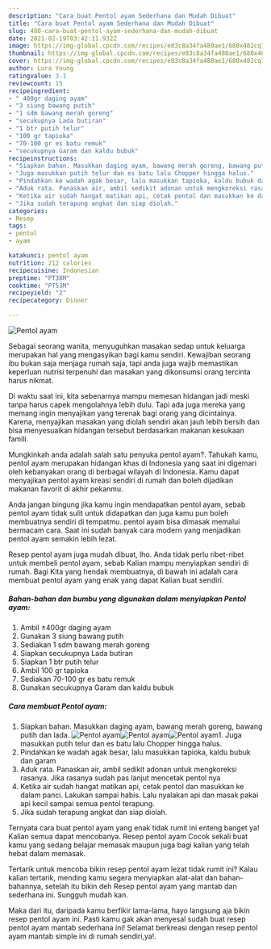 ```yaml
---
description: "Cara buat Pentol ayam Sederhana dan Mudah Dibuat"
title: "Cara buat Pentol ayam Sederhana dan Mudah Dibuat"
slug: 480-cara-buat-pentol-ayam-sederhana-dan-mudah-dibuat
date: 2021-02-19T03:42:11.932Z
image: https://img-global.cpcdn.com/recipes/e83c8a34fa480ae1/680x482cq70/pentol-ayam-foto-resep-utama.jpg
thumbnail: https://img-global.cpcdn.com/recipes/e83c8a34fa480ae1/680x482cq70/pentol-ayam-foto-resep-utama.jpg
cover: https://img-global.cpcdn.com/recipes/e83c8a34fa480ae1/680x482cq70/pentol-ayam-foto-resep-utama.jpg
author: Lura Young
ratingvalue: 3.1
reviewcount: 15
recipeingredient:
- " 400gr daging ayam"
- "3 siung bawang putih"
- "1 sdm bawang merah goreng"
- "secukupnya Lada butiran"
- "1 btr putih telur"
- "100 gr tapioka"
- "70-100 gr es batu remuk"
- "secukupnya Garam dan kaldu bubuk"
recipeinstructions:
- "Siapkan bahan. Masukkan daging ayam, bawang merah goreng, bawang putih dan lada."
- "Juga masukkan putih telur dan es batu lalu Chopper hingga halus."
- "Pindahkan ke wadah agak besar, lalu masukkan tapioka, kaldu bubuk dan garam"
- "Aduk rata. Panaskan air, ambil sedikit adonan untuk mengkoreksi rasanya. Jika rasanya sudah pas lanjut mencetak pentol nya"
- "Ketika air sudah hangat matikan api, cetak pentol dan masukkan ke dalam panci. Lakukan sampai habis. Lalu nyalakan api dan masak pakai api kecil sampai semua pentol terapung."
- "Jika sudah terapung angkat dan siap diolah."
categories:
- Resep
tags:
- pentol
- ayam

katakunci: pentol ayam 
nutrition: 212 calories
recipecuisine: Indonesian
preptime: "PT38M"
cooktime: "PT53M"
recipeyield: "2"
recipecategory: Dinner

---
```



![Pentol ayam](https://img-global.cpcdn.com/recipes/e83c8a34fa480ae1/680x482cq70/pentol-ayam-foto-resep-utama.jpg)

Sebagai seorang wanita, menyuguhkan masakan sedap untuk keluarga merupakan hal yang mengasyikan bagi kamu sendiri. Kewajiban seorang ibu bukan saja menjaga rumah saja, tapi anda juga wajib memastikan keperluan nutrisi terpenuhi dan masakan yang dikonsumsi orang tercinta harus nikmat.

Di waktu  saat ini, kita sebenarnya mampu memesan hidangan jadi meski tanpa harus capek mengolahnya lebih dulu. Tapi ada juga mereka yang memang ingin menyajikan yang terenak bagi orang yang dicintainya. Karena, menyajikan masakan yang diolah sendiri akan jauh lebih bersih dan bisa menyesuaikan hidangan tersebut berdasarkan makanan kesukaan famili. 



Mungkinkah anda adalah salah satu penyuka pentol ayam?. Tahukah kamu, pentol ayam merupakan hidangan khas di Indonesia yang saat ini digemari oleh kebanyakan orang di berbagai wilayah di Indonesia. Kamu dapat menyajikan pentol ayam kreasi sendiri di rumah dan boleh dijadikan makanan favorit di akhir pekanmu.

Anda jangan bingung jika kamu ingin mendapatkan pentol ayam, sebab pentol ayam tidak sulit untuk didapatkan dan juga kamu pun boleh membuatnya sendiri di tempatmu. pentol ayam bisa dimasak memalui bermacam cara. Saat ini sudah banyak cara modern yang menjadikan pentol ayam semakin lebih lezat.

Resep pentol ayam juga mudah dibuat, lho. Anda tidak perlu ribet-ribet untuk membeli pentol ayam, sebab Kalian mampu menyiapkan sendiri di rumah. Bagi Kita yang hendak membuatnya, di bawah ini adalah cara membuat pentol ayam yang enak yang dapat Kalian buat sendiri.

<!--inarticleads1-->

##### Bahan-bahan dan bumbu yang digunakan dalam menyiapkan Pentol ayam:

1. Ambil  ±400gr daging ayam
1. Gunakan 3 siung bawang putih
1. Sediakan 1 sdm bawang merah goreng
1. Siapkan secukupnya Lada butiran
1. Siapkan 1 btr putih telur
1. Ambil 100 gr tapioka
1. Sediakan 70-100 gr es batu remuk
1. Gunakan secukupnya Garam dan kaldu bubuk




<!--inarticleads2-->

##### Cara membuat Pentol ayam:

1. Siapkan bahan. Masukkan daging ayam, bawang merah goreng, bawang putih dan lada.
<img src="https://img-global.cpcdn.com/steps/8045a0f4a3c8becd/160x128cq70/pentol-ayam-langkah-memasak-1-foto.jpg" alt="Pentol ayam"><img src="https://img-global.cpcdn.com/steps/7ffee48da0ae2f7e/160x128cq70/pentol-ayam-langkah-memasak-1-foto.jpg" alt="Pentol ayam"><img src="https://img-global.cpcdn.com/steps/617fe1d13c58d057/160x128cq70/pentol-ayam-langkah-memasak-1-foto.jpg" alt="Pentol ayam">1. Juga masukkan putih telur dan es batu lalu Chopper hingga halus.
1. Pindahkan ke wadah agak besar, lalu masukkan tapioka, kaldu bubuk dan garam
1. Aduk rata. Panaskan air, ambil sedikit adonan untuk mengkoreksi rasanya. Jika rasanya sudah pas lanjut mencetak pentol nya
1. Ketika air sudah hangat matikan api, cetak pentol dan masukkan ke dalam panci. Lakukan sampai habis. Lalu nyalakan api dan masak pakai api kecil sampai semua pentol terapung.
1. Jika sudah terapung angkat dan siap diolah.




Ternyata cara buat pentol ayam yang enak tidak rumit ini enteng banget ya! Kalian semua dapat mencobanya. Resep pentol ayam Cocok sekali buat kamu yang sedang belajar memasak maupun juga bagi kalian yang telah hebat dalam memasak.

Tertarik untuk mencoba bikin resep pentol ayam lezat tidak rumit ini? Kalau kalian tertarik, mending kamu segera menyiapkan alat-alat dan bahan-bahannya, setelah itu bikin deh Resep pentol ayam yang mantab dan sederhana ini. Sungguh mudah kan. 

Maka dari itu, daripada kamu berfikir lama-lama, hayo langsung aja bikin resep pentol ayam ini. Pasti kamu gak akan menyesal sudah buat resep pentol ayam mantab sederhana ini! Selamat berkreasi dengan resep pentol ayam mantab simple ini di rumah sendiri,ya!.

